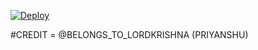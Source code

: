 
[![Deploy](https://www.herokucdn.com/deploy/button.svg)](https://heroku.com/deploy?template=https://github.com/CandyMusic/VcuserbotMusic)

#CREDIT = @BELONGS_TO_LORDKRISHNA (PRIYANSHU) 
